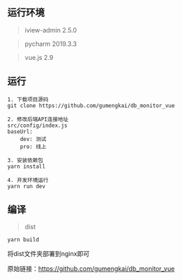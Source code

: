 
## 运行环境
> iview-admin 2.5.0

> pycharm 2019.3.3

> vue.js 2.9
## 运行

```bush
1. 下载项目源码
git clone https://github.com/gumengkai/db_monitor_vue

2. 修改后端API连接地址
src/config/index.js
baseUrl:
    dev: 测试
    pro: 线上

3. 安装依赖包
yarn install

4. 开发环境运行
yarn run dev
```

## 编译

> dist

```bush
yarn build
```

将dist文件夹部署到nginx即可

原始链接：https://github.com/gumengkai/db_monitor_vue
